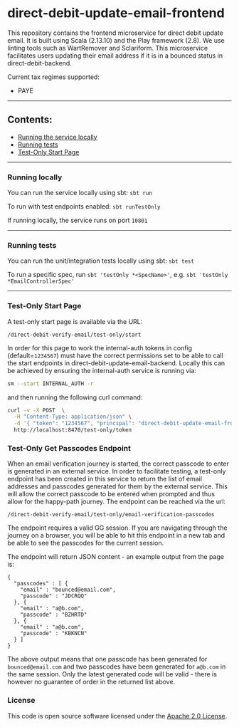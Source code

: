 
# direct-debit-update-email-frontend

This repository contains the frontend microservice for direct debit update email.
It is built using Scala (2.13.10) and the Play framework (2.8). We use linting tools such as WartRemover and Sclariform.
This microservice facilitates users updating their email address if it is in a bounced status in direct-debit-backend.

Current tax regimes supported:
* PAYE

---

## Contents:

* [Running the service locally](https://github.com/hmrc/direct-debit-update-email-frontend#running-locally)
* [Running tests](https://github.com/hmrc/direct-debit-update-email-frontend#running-tests)
* [Test-Only Start Page](https://github.com/hmrc/direct-debit-update-email-frontend#test-only-start-page)

---

### Running locally

You can run the service locally using sbt: `sbt run`

To run with test endpoints enabled: `sbt runTestOnly`

If running locally, the service runs on port `10801`

---

### Running tests

You can run the unit/integration tests locally using sbt: `sbt test`

To run a specific spec, run `sbt 'testOnly *<SpecName>'`, e.g. `sbt 'testOnly *EmailControllerSpec'`

---

### Test-Only Start Page
A test-only start page is available via the URL: 
```
/direct-debit-verify-email/test-only/start
```
In order for this page to work the internal-auth tokens in config (default=`1234567`) must have the correct permissions set
to be able to call the start endpoints in direct-debit-update-email-backend. Locally this can be achieved by ensuring 
the internal-auth service is running via:
```bash
sm --start INTERNAL_AUTH -r
```
and then running the following curl command:
```bash
curl -v -X POST  \
  -H "Content-Type: application/json" \
  -d '{ "token": "1234567", "principal": "direct-debit-update-email-frontend", "permissions": [ { "resourceType": "direct-debit-update-email-backend", "resourceLocation": "direct-debit-update-email/bta/start", "actions": ["WRITE"]  }, { "resourceType": "direct-debit-update-email-backend", "resourceLocation": "direct-debit-update-email/epaye/start", "actions": ["WRITE"]  } ] }' \
  http://localhost:8470/test-only/token
```

### Test-Only Get Passcodes Endpoint
When an email verification journey is started, the correct passcode to enter is generated in an external service. In order
to facilitate testing, a test-only endpoint has been created in this service to return the list of email addresses and passcodes
generated for them by the external service. This will allow the correct passcode to be entered when prompted and thus allow for the 
happy-path journey. The endpoint can be reached via the url:
```
/direct-debit-verify-email/test-only/email-verification-passcodes
```
The endpoint requires a valid GG session. If you are navigating through the journey on a browser, you will be able to
hit this endpoint in a new tab and be able to see the passcodes for the current session.

The endpoint will return JSON content  - an example output from the page is:
```
{
  "passcodes" : [ {
    "email" : "bounced@email.com",
    "passcode" : "JDCRQQ"
  }, {
    "email" : "a@b.com",
    "passcode" : "BZHRTD"
  }, {
    "email" : "a@b.com",
    "passcode" : "KBKNCN"
  } ]
}
```
The above output means that one passcode has been generated for `bounced@email.com` and two passcodes have been generated 
for `a@b.com` in the same session. Only the latest generated code will be valid - there is however no guarantee of order 
in the returned list above. 

### License

This code is open source software licensed under the [Apache 2.0 License]("http://www.apache.org/licenses/LICENSE-2.0.html").